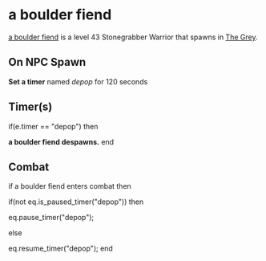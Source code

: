 # a boulder fiend



[a boulder fiend](/npc/171006) is a level 43 Stonegrabber Warrior that spawns in [The Grey](/zone/171).



## On NPC Spawn

**Set a timer** named *depop* for 120 seconds


## Timer(s)

if(e.timer == "depop") then


**a boulder fiend despawns.**
end



## Combat

if a boulder fiend enters combat  then


if(not eq.is_paused_timer("depop")) then



eq.pause_timer("depop");


else


eq.resume_timer("depop");
end
